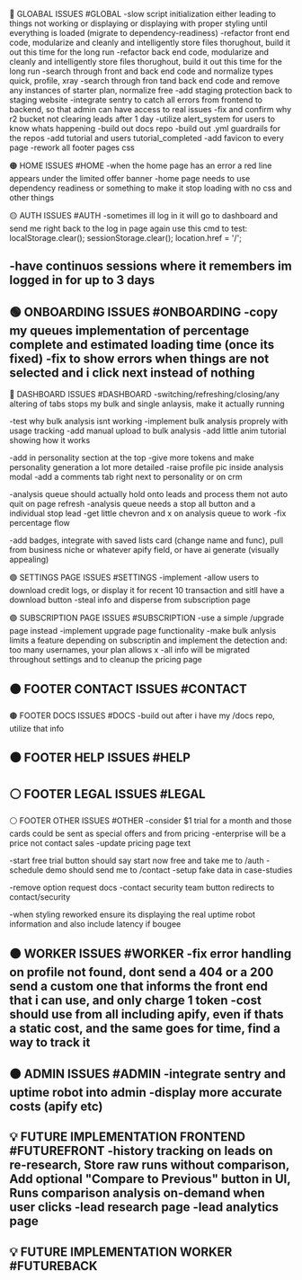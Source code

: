 🔴 GLOABAL ISSUES #GLOBAL
-slow script initialization either leading to things not working or displaying or displaying with proper styling until everything is loaded (migrate to dependency-readiness)
-refactor front end code, modularize and cleanly and intelligently store files thorughout, build it out this time for the long run
-refactor back end code, modularize and cleanly and intelligently store files thorughout, build it out this time for the long run
-search through front and back end code and normalize types quick, profile, xray
-search through fron tand back end code and remove any instances of starter plan, normalize free
-add staging protection back to staging website
-integrate sentry to catch all errors from frontend to backend, so that admin can have access to real issues
-fix and confirm why r2 bucket not clearing leads after 1 day
-utilize alert_system for users to know whats happening
-build out docs repo
-build out .yml guardrails for the repos
-add tutorial and users tutorial_completed 
-add favicon to every page
-rework all footer pages css

🟠 HOME ISSUES #HOME
-when the home page has an error a red line appears under the limited offer banner
-home page needs to use dependency readiness or something to make it stop loading with no css and other things


🟡 AUTH ISSUES #AUTH
-sometimes ill log in it will go to dashboard and send me right back to the log in page again 
use this cmd to test: 
localStorage.clear();
sessionStorage.clear();
location.href = '/';

-have continuos sessions where it remembers im logged in for up to 3 days
-

 
🟢 ONBOARDING ISSUES #ONBOARDING
-copy my queues implementation of percentage complete and estimated loading time (once its fixed)
-fix to show errors when things are not selected and i click next instead of nothing 
-


🔵 DASHBOARD ISSUES #DASHBOARD
-switching/refreshing/closing/any altering of tabs stops my bulk and single anlaysis, make it actually running

-test why bulk analysis isnt working
-implement bulk analysis proprely with usage tracking
-add manual upload to bulk analysis
-add little anim tutorial showing how it works

-add in personality section at the top
-give more tokens and make personality generation a lot more detailed
-raise profile pic inside analysis modal
-add a comments tab right next to personality or on crm

-analysis queue should actually hold onto leads and process them not auto quit on page refresh
-analysis queue needs a stop all button and a individual stop lead
-get little chevron and x on analysis queue to work 
-fix percentage flow

-add badges, integrate with saved lists card (change name and func), pull from business niche or whatever apify field, or have ai generate (visually appealing)

🟣 SETTINGS PAGE ISSUES #SETTINGS
-implement
-allow users to download credit logs, or display it for recent 10 transaction and sitll have a download button 
-steal info and disperse from subscription page

🟣 SUBSCRIPTION PAGE ISSUES #SUBSCRIPTION
-use a simple /upgrade page instead
-implement upgrade page functionality
-make bulk anlysis limits a feature depending on subscriptin and implement the detection and: too many usernames, your plan allows x 
-all info will be migrated throughout settings and to cleanup the pricing page


🟤 FOOTER CONTACT ISSUES #CONTACT
-

🟤 FOOTER DOCS ISSUES #DOCS
-build out after i have my /docs repo, utilize that info

⚫ FOOTER HELP ISSUES #HELP
-


⚪ FOOTER LEGAL ISSUES #LEGAL
-


⚪ FOOTER OTHER ISSUES #OTHER
-consider $1 trial for a month and those cards could be sent as special offers and from pricing
-enterprise will be a price not contact sales
-update pricing page text

-start free trial button should say start now free and take me to /auth
-schedule demo should send me to /contact
-setup fake data in case-studies 

-remove option request docs
-contact security team button redirects to contact/security

-when styling reworked ensure its displaying the real uptime robot information and also include latency if bougee

🟤 WORKER ISSUES #WORKER
-fix error handling on profile not found, dont send a 404 or a 200 send a custom one that informs the front end that i can use, and only charge 1 token
-cost should use from all including apify, even if thats a static cost, and the same goes for time, find a way to track it
-


🟤 ADMIN ISSUES #ADMIN
-integrate sentry and uptime robot into admin
-display more accurate costs (apify etc)
-


💡 FUTURE IMPLEMENTATION FRONTEND #FUTUREFRONT
-history tracking on leads on re-research,  Store raw runs without comparison, Add optional "Compare to Previous" button in UI, Runs comparison analysis on-demand when user clicks
-lead research page
-lead analytics page
-


💡 FUTURE IMPLEMENTATION WORKER #FUTUREBACK
-
